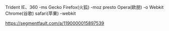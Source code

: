 Trident	IE、360	-ms
Gecko	Firefox(火狐)	-moz
presto	Opera(欧朋)	-o
Webkit	Chrome(谷歌) safari(苹果)	-webkit


https://segmentfault.com/a/1190000015897539